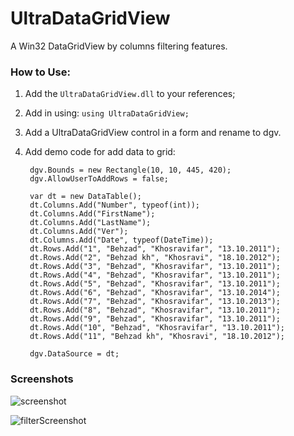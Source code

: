 # UltraDataGridView
A Win32 DataGridView by columns filtering features.

### How to Use:

1. Add the `UltraDataGridView.dll` to your references;

2. Add in using: `using UltraDataGridView;`

3. Add a UltraDataGridView control in a form and rename to dgv.

3. Add demo code for add data to grid:

	    dgv.Bounds = new Rectangle(10, 10, 445, 420);
	    dgv.AllowUserToAddRows = false;
	
	    var dt = new DataTable();
	    dt.Columns.Add("Number", typeof(int));
	    dt.Columns.Add("FirstName");
	    dt.Columns.Add("LastName");
	    dt.Columns.Add("Ver");
	    dt.Columns.Add("Date", typeof(DateTime));
	    dt.Rows.Add("1", "Behzad", "Khosravifar", "13.10.2011");
	    dt.Rows.Add("2", "Behzad kh", "Khosravi", "18.10.2012");
	    dt.Rows.Add("3", "Behzad", "Khosravifar", "13.10.2011");
	    dt.Rows.Add("4", "Behzad", "Khosravifar", "13.10.2011");
	    dt.Rows.Add("5", "Behzad", "Khosravifar", "13.10.2011");
	    dt.Rows.Add("6", "Behzad", "Khosravifar", "13.10.2014");
	    dt.Rows.Add("7", "Behzad", "Khosravifar", "13.10.2013");
	    dt.Rows.Add("8", "Behzad", "Khosravifar", "13.10.2011");
	    dt.Rows.Add("9", "Behzad", "Khosravifar", "13.10.2011");
	    dt.Rows.Add("10", "Behzad", "Khosravifar", "13.10.2011");
	    dt.Rows.Add("11", "Behzad kh", "Khosravi", "18.10.2012");
	
	    dgv.DataSource = dt;
		
		
		
### Screenshots

![screenshot](https://raw.githubusercontent.com/Behzadkhosravifar/UltraDataGridView/master/img/screenshot.png)

![filterScreenshot](https://raw.githubusercontent.com/Behzadkhosravifar/UltraDataGridView/master/img/filterScreenshot.png)